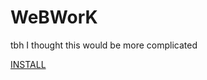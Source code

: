 # WeBWorK

tbh I thought this would be more complicated

[INSTALL](https://raw.githubusercontent.com/notderw/UserStyles/master/WeBWorK/style.user.css)
